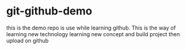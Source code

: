 # git-github-demo
this is the demo repo is use while learning github.
This is the way of learning new technology 
learning new concept and build project then upload on github
